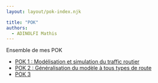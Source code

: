 ```yaml
---
layout: layout/pok-index.njk

title: "POK"
authors:
  - ADINOLFI Mathis
---
```


Ensemble de mes POK 

- [POK 1 : Modélisation et simulation du traffic routier](./temps-1)
- [POK 2 : Généralisation du modèle à tous types de route](./temps-2)
- [POK 3](./temps-3)

